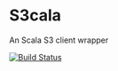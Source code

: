 S3cala
======

An Scala S3 client wrapper

[![Build Status](https://secure.travis-ci.org/Nycto/S3cala.png?branch=master)](http://travis-ci.org/Nycto/S3cala)
